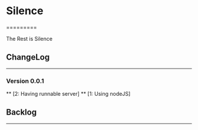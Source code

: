 # Silence
=========

The Rest is Silence

## ChangeLog
------------

### Version 0.0.1
** [2: Having runnable server]
** [1: Using nodeJS]

## Backlog
----------


